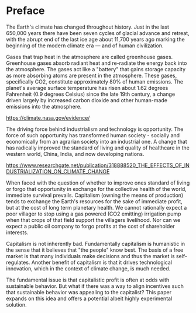 # Preface


The Earth's climate has changed throughout history. Just in the last 650,000 years there have been seven cycles of glacial advance and retreat, with the abrupt end of the last ice age about 11,700 years ago marking the beginning of the modern climate era — and of human civilization. 

Gases that trap heat in the atmosphere are called greenhouse gases. Greenhouse gases absorb radiant heat and re-radiate the energy back into the atmosphere. The gases act like a "battery" that gains storage capacity as more absorbing atoms are present in the atmosphere. These gases, specifically CO2, constitute approximately 80% of human emissions. The planet's average surface temperature has risen about 1.62 degrees Fahrenheit (0.9 degrees Celsius) since the late 19th century, a change driven largely by increased carbon dioxide and other human-made emissions into the atmosphere. 

https://climate.nasa.gov/evidence/


The driving force behind industrialism and technology is opportunity. The force of such opportunity has transformed
human society - socially and economically from an agrarian society into an industrial one. A change that has radically improved the standard of living and quality of healthcare in the western world, China, India, and now developing nations. 

https://www.researchgate.net/publication/318888520_THE_EFFECTS_OF_INDUSTRIALIZATION_ON_CLIMATE_CHANGE

When faced with the question of whether to improve ones standard of living or forgo that opportunity in exchange for the collective health of the world, immediate survival prevails. Capitalism (owning the means of production) tends to exchange the Earth's resources for the sake of immediate profit, but at the cost of long term planetary health. We cannot rationally expect a poor villager to stop using a gas powered (CO2 emitting) irrigation pump when that crops of that field support the villagers livelihood. Nor can we expect a public oil company to forgo profits at the cost of shareholder interests.

Capitalism is not inherently bad. Fundamentally capitalism is humanistic in the sense that it believes that "the people" know best. The basis of a free market is that many individuals make decisions and thus the market is self-regulates. Another benefit of capitalism is that it drives technological innovation, which in the context of climate change, is much needed. 

The fundamental issue is that capitalistic profit is often at odds with sustainable behavior. But what if there was a way to align incentives such that sustainable behavior was appealing to the capitalist? This paper expands on this idea and offers a potential albeit highly experimental solution.


